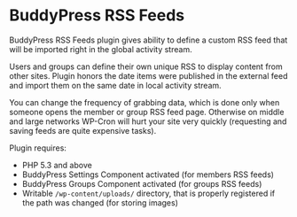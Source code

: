 BuddyPress RSS Feeds
====================

BuddyPress RSS Feeds plugin gives ability to define a custom RSS feed that will be imported right in the global activity stream.

Users and groups can define their own unique RSS to display content from other sites. Plugin honors the date items were published in the external feed and import them on the same date in local activity stream.

You can change the frequency of grabbing data, which is done only when someone opens the member or group RSS feed page. Otherwise on middle and large networks WP-Cron will hurt your site very quickly (requesting and saving feeds are quite expensive tasks).

Plugin requires:

* PHP 5.3 and above
* BuddyPress Settings Component activated (for members RSS feeds)
* BuddyPress Groups Component activated (for groups RSS feeds)
* Writable `/wp-content/uploads/` directory, that is properly registered if the path was changed (for storing images)
